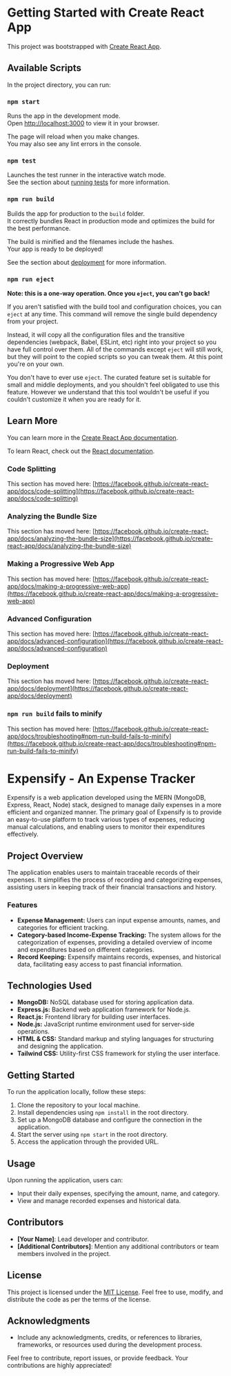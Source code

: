 # Getting Started with Create React App

This project was bootstrapped with [Create React App](https://github.com/facebook/create-react-app).

## Available Scripts

In the project directory, you can run:

### `npm start`

Runs the app in the development mode.\
Open [http://localhost:3000](http://localhost:3000) to view it in your browser.

The page will reload when you make changes.\
You may also see any lint errors in the console.

### `npm test`

Launches the test runner in the interactive watch mode.\
See the section about [running tests](https://facebook.github.io/create-react-app/docs/running-tests) for more information.

### `npm run build`

Builds the app for production to the `build` folder.\
It correctly bundles React in production mode and optimizes the build for the best performance.

The build is minified and the filenames include the hashes.\
Your app is ready to be deployed!

See the section about [deployment](https://facebook.github.io/create-react-app/docs/deployment) for more information.

### `npm run eject`

**Note: this is a one-way operation. Once you `eject`, you can't go back!**

If you aren't satisfied with the build tool and configuration choices, you can `eject` at any time. This command will remove the single build dependency from your project.

Instead, it will copy all the configuration files and the transitive dependencies (webpack, Babel, ESLint, etc) right into your project so you have full control over them. All of the commands except `eject` will still work, but they will point to the copied scripts so you can tweak them. At this point you're on your own.

You don't have to ever use `eject`. The curated feature set is suitable for small and middle deployments, and you shouldn't feel obligated to use this feature. However we understand that this tool wouldn't be useful if you couldn't customize it when you are ready for it.

## Learn More

You can learn more in the [Create React App documentation](https://facebook.github.io/create-react-app/docs/getting-started).

To learn React, check out the [React documentation](https://reactjs.org/).

### Code Splitting

This section has moved here: [https://facebook.github.io/create-react-app/docs/code-splitting](https://facebook.github.io/create-react-app/docs/code-splitting)

### Analyzing the Bundle Size

This section has moved here: [https://facebook.github.io/create-react-app/docs/analyzing-the-bundle-size](https://facebook.github.io/create-react-app/docs/analyzing-the-bundle-size)

### Making a Progressive Web App

This section has moved here: [https://facebook.github.io/create-react-app/docs/making-a-progressive-web-app](https://facebook.github.io/create-react-app/docs/making-a-progressive-web-app)

### Advanced Configuration

This section has moved here: [https://facebook.github.io/create-react-app/docs/advanced-configuration](https://facebook.github.io/create-react-app/docs/advanced-configuration)

### Deployment

This section has moved here: [https://facebook.github.io/create-react-app/docs/deployment](https://facebook.github.io/create-react-app/docs/deployment)

### `npm run build` fails to minify

This section has moved here: [https://facebook.github.io/create-react-app/docs/troubleshooting#npm-run-build-fails-to-minify](https://facebook.github.io/create-react-app/docs/troubleshooting#npm-run-build-fails-to-minify)
# Expensify - An Expense Tracker

Expensify is a web application developed using the MERN (MongoDB, Express, React, Node) stack, designed to manage daily expenses in a more efficient and organized manner. The primary goal of Expensify is to provide an easy-to-use platform to track various types of expenses, reducing manual calculations, and enabling users to monitor their expenditures effectively.

## Project Overview

The application enables users to maintain traceable records of their expenses. It simplifies the process of recording and categorizing expenses, assisting users in keeping track of their financial transactions and history.

### Features

- **Expense Management:** Users can input expense amounts, names, and categories for efficient tracking.
- **Category-based Income-Expense Tracking:** The system allows for the categorization of expenses, providing a detailed overview of income and expenditures based on different categories.
- **Record Keeping:** Expensify maintains records, expenses, and historical data, facilitating easy access to past financial information.

## Technologies Used

- **MongoDB:** NoSQL database used for storing application data.
- **Express.js:** Backend web application framework for Node.js.
- **React.js:** Frontend library for building user interfaces.
- **Node.js:** JavaScript runtime environment used for server-side operations.
- **HTML & CSS:** Standard markup and styling languages for structuring and designing the application.
- **Tailwind CSS:** Utility-first CSS framework for styling the user interface.

## Getting Started

To run the application locally, follow these steps:

1. Clone the repository to your local machine.
2. Install dependencies using `npm install` in the root directory.
3. Set up a MongoDB database and configure the connection in the application.
4. Start the server using `npm start` in the root directory.
5. Access the application through the provided URL.

## Usage

Upon running the application, users can:

- Input their daily expenses, specifying the amount, name, and category.
- View and manage recorded expenses and historical data.

## Contributors

- **[Your Name]**: Lead developer and contributor.
- **[Additional Contributors]**: Mention any additional contributors or team members involved in the project.

## License

This project is licensed under the [MIT License](LICENSE). Feel free to use, modify, and distribute the code as per the terms of the license.

## Acknowledgments

- Include any acknowledgments, credits, or references to libraries, frameworks, or resources used during the development process.

Feel free to contribute, report issues, or provide feedback. Your contributions are highly appreciated!


